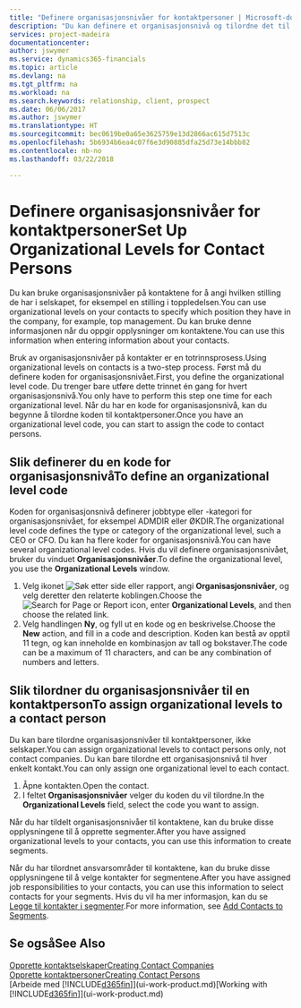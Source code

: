 ```yaml
---
title: "Definere organisasjonsnivåer for kontaktpersoner | Microsoft-dokumentasjon"
description: "Du kan definere et organisasjonsnivå og tilordne det til kontakten for å angi hvilken stilling de har i selskapet sitt, for eksempel en stilling i toppledelsen."
services: project-madeira
documentationcenter: 
author: jswymer
ms.service: dynamics365-financials
ms.topic: article
ms.devlang: na
ms.tgt_pltfrm: na
ms.workload: na
ms.search.keywords: relationship, client, prospect
ms.date: 06/06/2017
ms.author: jswymer
ms.translationtype: HT
ms.sourcegitcommit: bec0619be0a65e3625759e13d2866ac615d7513c
ms.openlocfilehash: 5b6934b6ea4c07f6e3d90885dfa25d73e14bbb82
ms.contentlocale: nb-no
ms.lasthandoff: 03/22/2018

---
```

# <a name="set-up-organizational-levels-for-contact-persons"></a><span data-ttu-id="c0be9-103">Definere organisasjonsnivåer for kontaktpersoner</span><span class="sxs-lookup"><span data-stu-id="c0be9-103">Set Up Organizational Levels for Contact Persons</span></span>
<span data-ttu-id="c0be9-104">Du kan bruke organisasjonsnivåer på kontaktene for å angi hvilken stilling de har i selskapet, for eksempel en stilling i toppledelsen.</span><span class="sxs-lookup"><span data-stu-id="c0be9-104">You can use organizational levels on your contacts to specify which position they have in the company, for example, top management.</span></span> <span data-ttu-id="c0be9-105">Du kan bruke denne informasjonen når du oppgir opplysninger om kontaktene.</span><span class="sxs-lookup"><span data-stu-id="c0be9-105">You can use this information when entering information about your contacts.</span></span>

<span data-ttu-id="c0be9-106">Bruk av organisasjonsnivåer på kontakter er en totrinnsprosess.</span><span class="sxs-lookup"><span data-stu-id="c0be9-106">Using organizational levels on contacts is a two-step process.</span></span> <span data-ttu-id="c0be9-107">Først må du definere koden for organisasjonsnivået.</span><span class="sxs-lookup"><span data-stu-id="c0be9-107">First, you define the organizational level code.</span></span> <span data-ttu-id="c0be9-108">Du trenger bare utføre dette trinnet én gang for hvert organisasjonsnivå.</span><span class="sxs-lookup"><span data-stu-id="c0be9-108">You only have to perform this step one time for each organizational level.</span></span> <span data-ttu-id="c0be9-109">Når du har en kode for organisasjonsnivå, kan du begynne å tilordne koden til kontaktpersoner.</span><span class="sxs-lookup"><span data-stu-id="c0be9-109">Once you have an organizational level code, you can start to assign the code to contact persons.</span></span>

## <a name="to-define-an-organizational-level-code"></a><span data-ttu-id="c0be9-110">Slik definerer du en kode for organisasjonsnivå</span><span class="sxs-lookup"><span data-stu-id="c0be9-110">To define an organizational level code</span></span>
<span data-ttu-id="c0be9-111">Koden for organisasjonsnivå definerer jobbtype eller -kategori for organisasjonsnivået, for eksempel ADMDIR eller ØKDIR.</span><span class="sxs-lookup"><span data-stu-id="c0be9-111">The organizational level code defines the type or category of the organizational level, such a CEO  or CFO.</span></span> <span data-ttu-id="c0be9-112">Du kan ha flere koder for organisasjonsnivå.</span><span class="sxs-lookup"><span data-stu-id="c0be9-112">You can have several organizational level codes.</span></span> <span data-ttu-id="c0be9-113">Hvis du vil definere organisasjonsnivået, bruker du vinduet **Organisasjonsnivåer**.</span><span class="sxs-lookup"><span data-stu-id="c0be9-113">To define the organizational level, you use the **Organizational Levels** window.</span></span>

1. <span data-ttu-id="c0be9-114">Velg ikonet ![Søk etter side eller rapport](media/ui-search/search_small.png "Søk etter side eller rapport"), angi **Organisasjonsnivåer**, og velg deretter den relaterte koblingen.</span><span class="sxs-lookup"><span data-stu-id="c0be9-114">Choose the ![Search for Page or Report](media/ui-search/search_small.png "Search for Page or Report icon") icon, enter **Organizational Levels**, and then choose the related link.</span></span>
2. <span data-ttu-id="c0be9-115">Velg handlingen **Ny**, og fyll ut en kode og en beskrivelse.</span><span class="sxs-lookup"><span data-stu-id="c0be9-115">Choose the **New** action, and fill in a code and description.</span></span> <span data-ttu-id="c0be9-116">Koden kan bestå av opptil 11 tegn, og kan inneholde en kombinasjon av tall og bokstaver.</span><span class="sxs-lookup"><span data-stu-id="c0be9-116">The code can be a maximum of 11 characters, and can be any combination of numbers and letters.</span></span>

## <a name="to-assign-organizational-levels-to-a-contact-person"></a><span data-ttu-id="c0be9-117">Slik tilordner du organisasjonsnivåer til en kontaktperson</span><span class="sxs-lookup"><span data-stu-id="c0be9-117">To assign organizational levels to a contact person</span></span>
<span data-ttu-id="c0be9-118">Du kan bare tilordne organisasjonsnivåer til kontaktpersoner, ikke selskaper.</span><span class="sxs-lookup"><span data-stu-id="c0be9-118">You can assign organizational levels to contact persons only, not contact companies.</span></span> <span data-ttu-id="c0be9-119">Du kan bare tilordne ett organisasjonsnivå til hver enkelt kontakt.</span><span class="sxs-lookup"><span data-stu-id="c0be9-119">You can only assign one organizational level to each contact.</span></span>

1. <span data-ttu-id="c0be9-120">Åpne kontakten.</span><span class="sxs-lookup"><span data-stu-id="c0be9-120">Open the contact.</span></span>
2. <span data-ttu-id="c0be9-121">I feltet **Organisasjonsnivåer** velger du koden du vil tilordne.</span><span class="sxs-lookup"><span data-stu-id="c0be9-121">In the **Organizational Levels** field, select the code you want to assign.</span></span>

<span data-ttu-id="c0be9-122">Når du har tildelt organisasjonsnivåer til kontaktene, kan du bruke disse opplysningene til å opprette segmenter.</span><span class="sxs-lookup"><span data-stu-id="c0be9-122">After you have assigned organizational levels to your contacts, you can use this information to create segments.</span></span>

<span data-ttu-id="c0be9-123">Når du har tilordnet ansvarsområder til kontaktene, kan du bruke disse opplysningene til å velge kontakter for segmentene.</span><span class="sxs-lookup"><span data-stu-id="c0be9-123">After you have assigned job responsibilities to your contacts, you can use this information to select contacts for your segments.</span></span> <span data-ttu-id="c0be9-124">Hvis du vil ha mer informasjon, kan du se [Legge til kontakter i segmenter](marketing-add-contact-segment.md).</span><span class="sxs-lookup"><span data-stu-id="c0be9-124">For more information, see [Add Contacts to Segments](marketing-add-contact-segment.md).</span></span>

## <a name="see-also"></a><span data-ttu-id="c0be9-125">Se også</span><span class="sxs-lookup"><span data-stu-id="c0be9-125">See Also</span></span>
[<span data-ttu-id="c0be9-126">Opprette kontaktselskaper</span><span class="sxs-lookup"><span data-stu-id="c0be9-126">Creating Contact Companies</span></span>](marketing-create-contact-companies.md)  
[<span data-ttu-id="c0be9-127">Opprette kontaktpersoner</span><span class="sxs-lookup"><span data-stu-id="c0be9-127">Creating Contact Persons</span></span>](marketing-create-contact-persons.md)  
<span data-ttu-id="c0be9-128">[Arbeide med [!INCLUDE[d365fin](includes/d365fin_md.md)]](ui-work-product.md)</span><span class="sxs-lookup"><span data-stu-id="c0be9-128">[Working with [!INCLUDE[d365fin](includes/d365fin_md.md)]](ui-work-product.md)</span></span>  

